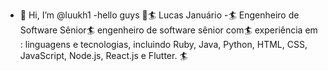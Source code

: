 - 👋 Hi, I’m @luukh1
-hello guys 👋🏄
Lucas Januário -🏄
Engenheiro de Software Sênior🏄
engenheiro de software sênior com🏄
experiência em : linguagens e tecnologias, incluindo Ruby, Java, Python, HTML, CSS, JavaScript, Node.js, React.js e Flutter. 🏄


